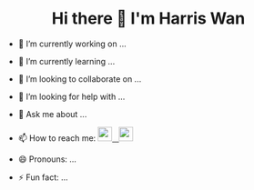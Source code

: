 <h1 align='center'>Hi there 👋 I'm Harris Wan</h1>

- 🔭 I’m currently working on ...
- 🌱 I’m currently learning ...
- 👯 I’m looking to collaborate on ...
- 🤔 I’m looking for help with ...
- 💬 Ask me about ...
- 📫 How to reach me: <a href="mailto:hwcyanalyst@gmail.com"><img src="https://user-images.githubusercontent.com/117702329/218366442-e2054074-daf1-42a8-9a6d-672acc94937b.png" width="25"> &nbsp;&nbsp;[<img src="https://user-images.githubusercontent.com/117702329/218365994-e9c3cf62-6724-44d2-a3a2-139feac95a6e.png" width="25">](https://www.linkedin.com/in/harris-wan/) 

- 😄 Pronouns: ...
- ⚡ Fun fact: ...

